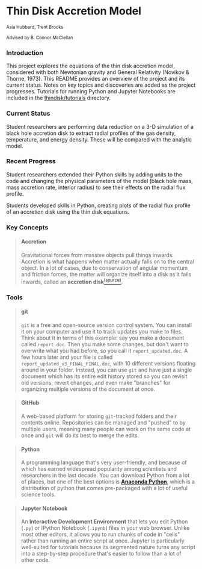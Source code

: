 # Thin Disk Accretion Model
<sub>Asia Hubbard, Trent Brooks

<sup>Advised by B. Connor McClellan
  
### Introduction

  This project explores the equations of the thin disk accretion model, considered with both Newtonian gravity and General Relativity (Novikov & Thorne, 1973). This README provides an overview of the project and its current status. Notes on key topics and discoveries are added as the project progresses. Tutorials for running Python and Jupyter Notebooks are included in the [thindisk/tutorials](tutorials) directory.
  
### Current Status
  
  Student researchers are performing data reduction on a 3-D simulation of a black hole accretion disk to extract radial profiles of the gas density, temperature, and energy density. These will be compared with the analytic model.
  
### Recent Progress
  
  Student researchers extended their Python skills by adding units to the code and changing the physical parameters of the model (black hole mass, mass accretion rate, interior radius) to see their effects on the radial flux profile.
  
  Students developed skills in Python, creating plots of the radial flux profile of an accretion disk using the thin disk equations.
  
### Key Concepts
  
> #### Accretion
> Gravitational forces from massive objects pull things inwards. Accretion is what happens when matter actually falls on to the central object. In a lot of cases, due to conservation of angular momentum and friction forces, the matter will organize itself into a disk as it falls inwards, called an **accretion disk**[<sup>(source)](https://en.wikipedia.org/wiki/Accretion_disk).
  
### Tools

  > #### git
  > ``git`` is a free and open-source version control system. You can install it on your computer and use it to track updates you make to files. Think about it in terms of this example: say you make a document called ``report.doc``. Then you make some changes, but don't want to overwrite what you had before, so you call it ``report_updated.doc``. A few hours later and your file is called ``report_updated_v3_FINAL_FINAL.doc``, with 10 different versions floating around in your folder. Instead, you can use ``git`` and have just a single document which has its entire edit history stored so you can revisit old versions, revert changes, and even make "branches" for organizing multiple versions of the document at once.
  
  > #### GitHub 
  > A web-based platform for storing ``git``-tracked folders and their contents online. Repositories can be managed and "pushed" to by multiple users, meaning many people can work on the same code at once and ``git`` will do its best to merge the edits.
  
  > #### Python
  > A programming language that's very user-friendly, and because of which has earned widespread popularity among scientists and researchers in the last decade. You can download Python from a lot of places, but one of the best options is [**Anaconda Python**](https://www.anaconda.com/products/individual-d), which is a distribution of python that comes pre-packaged with a lot of useful science tools. 
  
  > #### Jupyter Notebook
  > An **Interactive Development Environment** that lets you edit Python (``.py``) or IPython Notebook (``.ipynb``) files in your web browser. Unlike most other editors, it allows you to run chunks of code in "cells" rather than running an entire script at once. Jupyter is particularly well-suited for tutorials because its segmented nature turns any script into a step-by-step procedure that's easier to follow than a lot of other code.
